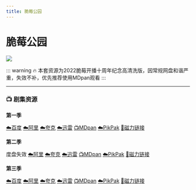 ```yaml
---
title: 脆莓公园
---
```


# 脆莓公园

![](/assets/image/脆莓公园.jpg)

::: warning 🔥
本套资源为2022脆莓开播十周年纪念高清洗版，因常规网盘和谐严重，失效不补，优先推荐使用MDpan观看
:::

----

### 📺 剧集资源 

**第一季**  <Badge type="warning" text="漫迪MDsub" />

[☁️百度](https://pan.baidu.com/s/1HVaj68Ar4vubncx-b-m9tg?pwd=nvdv)  [☁️阿里](https://www.aliyundrive.com/s/ReM2dhxbkCP)  [☁️夸克](https://pan.quark.cn/s/e362f6292006)  [☁️迅雷](https://pan.xunlei.com/s/VNnhAVyl1F_aNccBR9bSYe4XA1?pwd=9qep#)  [📺MDpan](https://pan.mdsub.top/%E8%84%86%E8%8E%93%E5%85%AC%E5%9B%AD/)  [☁️PikPak](https://mypikpak.com/s/VNmWMwZwPn1C_DtcwN5G1jqIo1) [🧲磁力链接](magnet:?xt=urn:btih:30f9b87a3585d4ea82a9e0e605ae58870d8b44f8)

**第二季**  <Badge type="warning" text="漫迪MDsub" />

度盘失效  [☁️阿里](https://www.aliyundrive.com/s/JCTB4nXgQuz)  [☁️夸克](https://pan.quark.cn/s/540c9a2a3530)  [☁️迅雷](https://pan.xunlei.com/s/VNnhAZUsdVlJSNvTRSkPvwWTA1?pwd=dpuu#)  [📺MDpan](https://pan.mdsub.top/%E8%84%86%E8%8E%93%E5%85%AC%E5%9B%AD/)  [☁️PikPak](https://mypikpak.com/s/VNmWMwZwPn1C_DtcwN5G1jqIo1) [🧲磁力链接](magnet:?xt=urn:btih:30f9b87a3585d4ea82a9e0e605ae58870d8b44f8)

**第三季**  <Badge type="warning" text="漫迪MDsub" />

[☁️百度](https://pan.baidu.com/s/1RFiPr7VnySs1q5MMMN0FdQ?pwd=3utu)  [☁️阿里](https://www.aliyundrive.com/s/Rjck6oTMGJS)  [☁️夸克](https://pan.quark.cn/s/18aca9a28fae)  [☁️迅雷](https://pan.xunlei.com/s/VNnhAaSFxzc0mf6COBL261DoA1?pwd=zzxe#)  [📺MDpan](https://pan.mdsub.top/%E8%84%86%E8%8E%93%E5%85%AC%E5%9B%AD/)  [☁️PikPak](https://mypikpak.com/s/VNmWMwZwPn1C_DtcwN5G1jqIo1) [🧲磁力链接](magnet:?xt=urn:btih:30f9b87a3585d4ea82a9e0e605ae58870d8b44f8)